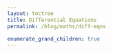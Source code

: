 ```yaml
---
layout: toctree
title: Differential Equations
permalink: /blog/maths/diff-eqns

enumerate_grand_children: true
---
```

